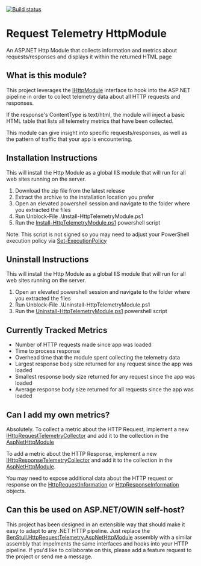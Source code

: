 [![Build status](https://ci.appveyor.com/api/projects/status/y861916tctiqj89g?svg=true)](https://ci.appveyor.com/project/BenStull/requesttelemetryhttpmodule)

# Request Telemetry HttpModule
An ASP.NET Http Module that collects information and metrics about requests/responses and displays it within the returned HTML page

## What is this module?
This project leverages the [IHttpModule](https://docs.microsoft.com/en-us/dotnet/api/system.web.ihttpmodule) interface to hook into the ASP.NET pipeline in order to collect telemetry data about all HTTP requests and responses.

If the response's ContentType is text/html, the module will inject a basic HTML table that lists all telemetry metrics that have been collected.

This module can give insight into specific requests/responses, as well as the pattern of traffic that your app is encountering.

## Installation Instructions

This will install the Http Module as a global IIS module that will run for all web sites running on the server.

1. Download the zip file from the latest release
2. Extract the archive to the installation location you prefer
3. Open an elevated powershell session and navigate to the folder where you extracted the files
4. Run Unblock-File .\Install-HttpTelemetryModule.ps1
5. Run the [Install-HttpTelemetryModule.ps1](./BenStull.HttpRequestTelemetry.AspNetHttpModule/Install-HttpTelemetryModule.ps1) powershell script

Note: This script is not signed so you may need to adjust your PowerShell execution policy via [Set-ExecutionPolicy](https://docs.microsoft.com/en-us/powershell/module/microsoft.powershell.security/set-executionpolicy?view=powershell-6)

## Uninstall Instructions

This will install the Http Module as a global IIS module that will run for all web sites running on the server.

1. Open an elevated powershell session and navigate to the folder where you extracted the files
2. Run Unblock-File .\Uninstall-HttpTelemetryModule.ps1
3. Run the [Uninstall-HttpTelemetryModule.ps1](./BenStull.HttpRequestTelemetry.AspNetHttpModule/Uninstall-HttpTelemetryModule.ps1) powershell script

## Currently Tracked Metrics
- Number of HTTP requests made since app was loaded
- Time to process response
- Overhead time that the module spent collecting the telemetry data
- Largest response body size returned for any request since the app was loaded
- Smallest response body size returned for any request since the app was loaded
- Average response body size returned for all requests since the app was loaded

## Can I add my own metrics?
Absolutely.  To collect a metric about the HTTP Request, implement a new [IHttpRequestTelemetryCollector](./BenStull.HttpRequestTelemetry.Domain/HttpRequest/IHttpRequestTelemetryCollector.cs) and add it to the collection in the [AspNetHttpModule](./BenStull.HttpRequestTelemetry.AspNetHttpModule/HttpModule/AspNetHttpModule.cs)

To add a metric about the HTTP Response, implement a new [IHttpResponseTelemetryCollector](./BenStull.HttpRequestTelemetry.Domain/HttpResponse/IHttpResponseTelemetryCollector.cs) and add it to the collection in the [AspNetHttpModule](./BenStull.HttpRequestTelemetry.AspNetHttpModule/HttpModule/AspNetHttpModule.cs).

You may need to expose additional data about the HTTP request or response on the [HttpRequestInformation](./BenStull.HttpRequestTelemetry.AspNetHttpModule/HttpRequest/HttpRequestInformation.cs) or [HttpResponseInformation](./BenStull.HttpRequestTelemetry.AspNetHttpModule/HttpResponse/HttpResponseInformation.cs) objects.

## Can this be used on ASP.NET/OWIN self-host?

This project has been designed in an extensible way that should make it easy to adapt to any .NET HTTP pipeline.  Just replace the [BenStull.HttpRequestTelemetry.AspNetHttpModule](./BenStull.HttpRequestTelemetry.AspNetHttpModule) assembly with a similar assembly that impelments the same interfaces and hooks into your HTTP pipeline.  If you'd like to collaborate on this, please add a feature request to the project or send me a message.
